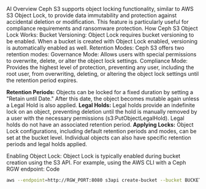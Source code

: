 AI Overview
Ceph S3 supports object locking functionality, similar to AWS S3 Object Lock, to provide data immutability and protection against accidental deletion or modification. This feature is particularly useful for compliance requirements and ransomware protection.
How Ceph S3 Object Lock Works:
Bucket Versioning:
Object Lock requires bucket versioning to be enabled. When a bucket is created with Object Lock enabled, versioning is automatically enabled as well.
Retention Modes:
Ceph S3 offers two retention modes:
Governance Mode: Allows users with special permissions to overwrite, delete, or alter the object lock settings.
Compliance Mode: Provides the highest level of protection, preventing any user, including the root user, from overwriting, deleting, or altering the object lock settings until the retention period expires.

**Retention Periods:** Objects can be locked for a fixed duration by setting a "Retain until Date." After this date, the object becomes mutable again unless a Legal Hold is also applied.
**Legal Holds:** Legal holds provide an indefinite lock on an object, preventing deletion until the hold is manually removed by a user with the necessary permissions (s3:PutObjectLegalHold). Legal holds do not have an associated retention period.
**Applying Locks:** Object Lock configurations, including default retention periods and modes, can be set at the bucket level. Individual objects can also have specific retention periods and legal holds applied.

Enabling Object Lock:
Object Lock is typically enabled during bucket creation using the S3 API. For example, using the AWS CLI with a Ceph RGW endpoint:
Code

```bash
aws --endpoint=http://RGW_PORT:8080 s3api create-bucket --bucket BUCKET_NAME --object-lock-enabled-for-bucket
```

